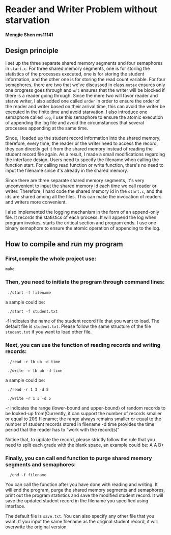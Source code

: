 # Reader and Writer Problem without starvation
#### Mengjie Shen ms11141

## Design principle

I set up the three separate shared memory segments and four semaphores in ```start.c```. For three shared memory segments, one is for storing the statistics of the processes executed, one is for storing the student information, and the other one is for storing the read count variable. For four semaphores, there are two that we've discussed in class.```mutex``` ensures only one progress goes through and ```wrt``` ensures that the writer will be blocked if there is a reader going through. Since the mere two will favor reader and starve writer, I also added one called ```order``` in order to ensure the order of the reader and writer based on their arrival time, this can avoid the writer be executed in the finite time and avoid starvation. I also introduce one semaphore called ```log```, I use this semaphore to ensure the atomic execution of appending the log file and avoid the circumstances that several processes appending at the same time.

Since, I loaded up the student record information into the shared memory, therefore, every time, the reader or the writer need to access the record, they can directly get it from the shared memory instead of reading the student record file again. As a result, I made a small modifications regarding the interface design. Users need to specify the filename when calling the function start. For calling read function or write function, there's no need to input the filename since it's already in the shared memory. 

Since there are three separate shared memory segments, it's very unconvenient to input the shared memory id each time we call reader or writer. Therefore, I hard code the shared memory id in the ```start.c```, and the ids are shared among all the files. This can make the invocation of readers and writers more convenient.

I also implemented the logging mechanism in the form of an append-only file. It records the statistics of each process. It will append the log when program invokes, starts the critical section and program ends. I use one binary semaphore to ensure the atomic operation of appending to the log.

## How to compile and run my program
### First,compile the whole project use:
```make```

### Then, you need to initiate the program through command lines:
``` ./start -f filename```

a sample could be:

``` ./start -f student.txt```

-f indicates the name of the student record file that you want to load. The default file is ```student.txt```. Please follow the same structure of the file ```student.txt``` if you want to load other file.

### Next, you can use the function of reading records and writing records:
``` ./read -r lb ub -d time```

``` ./write -r lb ub -d time```

a sample could be:

``` ./read -r 1 3 -d 5```

``` ./write -r 1 3 -d 5```

-r  indicates the range (lower-bound and upper-bound) of random records to be looked-up from(Currently, it can support the number of records smaller or equal to 20!)
filename; the range always remains smaller or equal to the number of student records stored in filename
-d time provides the time period that the reader has to “work with the record(s)” 

Notice that, to update the record, please strictly follow the rule that you need to split each grade with the blank space, an example could be: A A B+
### Finally, you can call end function to purge shared memory segments and semaphores:
``` ./end -f filename```

You can call the function after you have done with reading and writing. It will end the program, purge the shared memory segments and semaphores, print out the program statistics and save the modified student record. It will save the updated student record in the filename you specified using interface.

The default file is ```save.txt```. You can also specify any other file that you want. If you input the same filename as the original student record, it will overwrite the original version.
